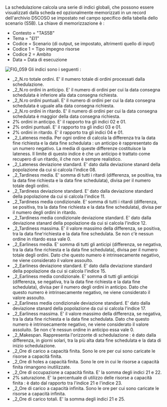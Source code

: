 La schedulazione calcola una serie di indici globali, che possono essere visualizzati dalla scheda ed opzionalmente memorizzati in un record dell'archivio D5COSO se impostato nel campo specifico della tabella dello scenario (S5B).
La chiave di memorizzazione è : 
-  Contesto = "TAS5B"
-  Tema = "£I1"
-  Codice = Scenario (di output, se impostato, altrimenti quello di input)
-  Codice 1 = Tipo impegno risorse
-  Codice 2 = Ambito
-  Data = Data di esecuzione

![FIG_059](http://doc.smeup.com/immagini/MBDOC_OPE-S5IRIS_IND/FIG_059.png)
Gli indici sono i seguenti : 

 - _2_N.ro totale ordini. E' il numero totale di ordini processati dalla schedulazione.
 - _2_N.ro ordini in anticipo. E' il numero di ordini per cui la data consegna schedulata è inferiore alla data consegna richiesta.
 - _2_N.ro ordini puntuali. E' il numero di ordini per cui la data consegna schedulata è uguale alla data consegna richiesta.
 - _2_N.ro ordini in ritardo. E' il numero di ordini per cui la data consegna schedulata è maggior della data consegna richiesta.
 - _2_% ordini in anticipo. E' il rapporto tra gli indici 02 e 01.
 - _2_% ordini puntuali. E' il rapporto tra gli indici 03 e 01.
 - _2_% ordini in ritardo. E' il rapporto tra gli indici 04 e 01.
 - _2_Lateness media. Per ogni ordine di calcola la differenza tra la data fine richiesta e la data fine schedulata :  un anticipo è rappresentato da un numero negativo. La media di queste differenze costituisce la lateness. Il limite di questo indice è che un anticipo è trattato come recupero di un ritardo, il che non è sempre realistico.
 - _2_Lateness deviazione standard. E' dato dalla deviazione stanard della popolazione da cui si calcola l'indice 08.
 - _2_Tardiness media. E' somma di tutti i ritardi (differenza, se positiva, tra la data fine richiesta e la data fine schedulata), divisa per il numero totale degli ordini.
 - _2_Tardiness deviazione standard. E' dato dalla deviazione standard della popolazione da cui si calcola l'indice 11.
 - _2_Tardiness media condizionale. E' somma di tutti i ritardi (differenza, se positiva, tra la data fine richiesta e la data fine schedulata), divisa per il numero degli ordini in ritardo.
 - _2_Tardiness media condizionale deviazione standard. E' dato dalla deviazione stanard della popolazione da cui si calcola l'indice 12.
 - _2_Tardiness massima. E' il valore massimo della differenza, se positiva, tra la data fine'richiesta e la data fine schedulata. Se non c'è nessun ordine in ritardo essa vale 0.
 - _2_Earliness media. E' somma di tutti gli anticipi (differenza, se negativa, tra la data fine richiesta e la data fine schedulata), divisa per il numero totale degli ordini. Dato che questo numero è intrinsecamente negativo, ne viene considerato il valore assoulto.
 - _2_Earliness deviazione standard. E' dato dalla deviazione standard della popolazione da cui si calcola l'indice 15.
 - _2_Earliness media condizionale. E' somma di tutti gli anticipi (differenza, se negativa, tra la data fine richiesta e la data fine schedulata), divisa per il numero degli ordini in anticipo. Dato che questo numero è intrinsecamente negativo, ne viene considerato il valore assoulto.
 - _2_Earliness media condizionale deviazione standard. E' dato dalla deviazione stanard della popolazione da cui si calcola l'indice 17.
 - _2_Earliness massima. E' il valore massimo della differenza, se negativa, tra la data fine richiesta e la data fine schedulata. Dato che questo numero è intrinsecamente negativo, ne viene considerato il valore assoluito. Se non c'è nessun ordine in anticipo essa vale 0.
 - _2_Makespan. Rappresenta l'orizzonte di schedulazione :  è dato dalla differenza, in giorni solari, tra la più alta data fine schedulata e la data di inizio schedulazione.
 - _2_Ore di carico a capacità finita. Sono le ore per cui sono caricate le risorse a capacità finita.
 - _2_Ore di holes a capacità finita. Sono le ore in cui le risorse a capacità finita rimangono inutilizzate.
 - _2_Ore di occupazione a capacità finita. E' la somma degli indici 21 e 22.
 - _2_% saturazione. E' la percentuale di utilizzo delle risorse a capacità finita :  è dato dal rapporto tra l'indice 21 e l'indice 23.
 - _2_Ore di carico a capacità infinita. Sono le ore per cui sono caricate le risorse a capacità infinita.
 - _2_Ore di carico totali. E' la somma degli indici 21 e 25.

